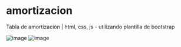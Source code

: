 # amortizacion
Tabla de amortización | html, css, js - utilizando plantilla de bootstrap

![image](https://user-images.githubusercontent.com/72038716/192045184-71fe789a-cfe0-470c-9d99-ecf4c2a6fd6e.png)
![image](https://user-images.githubusercontent.com/72038716/192045226-da581c0a-bacd-4d53-9a73-9ac7191074cf.png)

